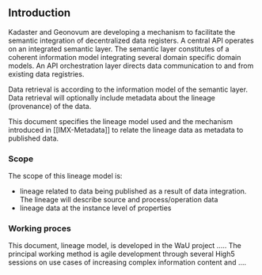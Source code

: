 ## Introduction

Kadaster and Geonovum are developing a mechanism to facilitate the semantic integration of decentralized data registers. A central API operates on an integrated semantic layer. The semantic layer constitutes of a coherent information model integrating several domain specific domain models. An API orchestration layer directs data communication to and from existing data registries.

Data retrieval is according to the information model of the semantic layer. Data retrieval will optionally include metadata about the lineage (provenance) of the data.

This document specifies the lineage model used and the mechanism introduced in [[IMX-Metadata]] to relate the lineage data as metadata to published data.

### Scope

The scope of this lineage model is:

- lineage related to data being published as a result of data integration. The lineage will describe source and process/operation data
- lineage data at the instance level of properties

### Working proces

This document, lineage model, is developed in the WaU project .....
The principal working method is agile development through several High5 sessions on use cases of increasing complex information content and ....
